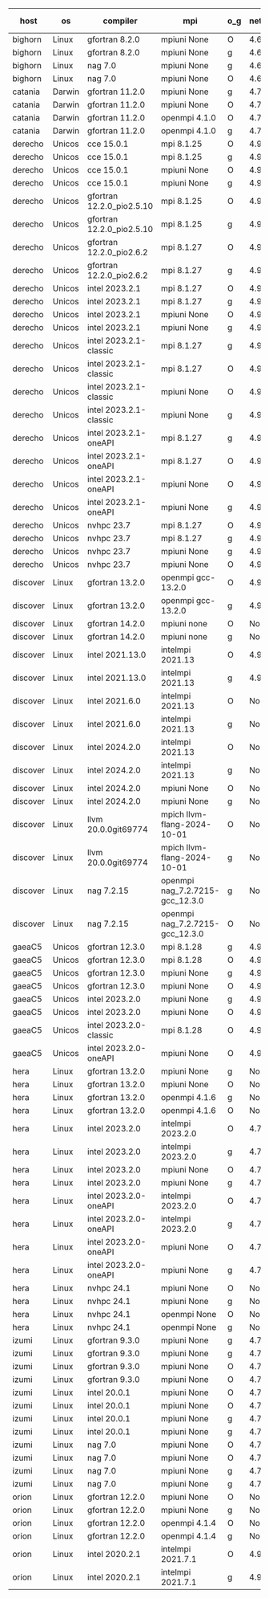 

| host     | os       | compiler                              | mpi                      | o_g        | netcdf        | build       | u_pass          | u_fail          | s_pass            | s_fail            | e_pass             | e_fail             | nuopc_pass       | nuopc_fail       | artifacts link          |
|----------|----------|---------------------------------------|--------------------------|------------|---------------|-------------|-----------------|-----------------|-------------------|-------------------|--------------------|--------------------|------------------|------------------|-------------------------|
| bighorn | Linux | gfortran 8.2.0 | mpiuni None  | O | 4.6.1  | PASS | 12538 | 0 | 9 | 0 | 44 | 0 | None | None | <a href="https://github.com/esmf-org/esmf-test-artifacts/tree/ba89297e46605e41b9216f49366eb1d78586933e/develop/gfortran/8.2.0/O/mpiuni/None" target="_blank">ba89297</a> | 
| bighorn | Linux | gfortran 8.2.0 | mpiuni None  | g | 4.6.1  | PASS | 12538 | 0 | 9 | 0 | 44 | 0 | None | None | <a href="https://github.com/esmf-org/esmf-test-artifacts/tree/6e0a5d56c686297d50546044c3667dd138ebdc17/develop/gfortran/8.2.0/g/mpiuni/None" target="_blank">6e0a5d5</a> | 
| bighorn | Linux | nag 7.0 | mpiuni None  | g | 4.6.1  | PASS | 12538 | 0 | 9 | 0 | 44 | 0 | None | None | <a href="https://github.com/esmf-org/esmf-test-artifacts/tree/e6b88c61c8f786642b46d8c192197ec036031426/develop/nag/7.0/g/mpiuni/None" target="_blank">e6b88c6</a> | 
| bighorn | Linux | nag 7.0 | mpiuni None  | O | 4.6.1  | PASS | 12538 | 0 | 9 | 0 | 44 | 0 | None | None | <a href="https://github.com/esmf-org/esmf-test-artifacts/tree/2474c6ce4fd30bdb37c85859d43b58282fd4d4a4/develop/nag/7.0/O/mpiuni/None" target="_blank">2474c6c</a> | 
| catania | Darwin | gfortran 11.2.0 | mpiuni None  | g | 4.7.4  | PASS | None | None | None | None | None | None | None | None | <a href="https://github.com/esmf-org/esmf-test-artifacts/tree/950f797f900e967bb2de8d0b14513ed4a1e552c8/develop/gfortran/11.2.0/g/mpiuni/None" target="_blank">950f797</a> | 
| catania | Darwin | gfortran 11.2.0 | mpiuni None  | O | 4.7.4  | PASS | 12538 | 0 | 9 | 0 | 44 | 0 | None | None | <a href="https://github.com/esmf-org/esmf-test-artifacts/tree/ae05664335bd047872c0a0e186a1d38cafc8cbbb/develop/gfortran/11.2.0/O/mpiuni/None" target="_blank">ae05664</a> | 
| catania | Darwin | gfortran 11.2.0 | openmpi 4.1.0  | O | 4.7.4  | PASS | 14205 | 3 | 51 | 0 | 81 | 0 | 56 | 0 | <a href="https://github.com/esmf-org/esmf-test-artifacts/tree/10348f125fe04b714a6fa7bc4cbfc4d7a268da4c/develop/gfortran/11.2.0/O/openmpi/4.1.0" target="_blank">10348f1</a> | 
| catania | Darwin | gfortran 11.2.0 | openmpi 4.1.0  | g | 4.7.4  | PASS | 14205 | 3 | 51 | 0 | 81 | 0 | 56 | 0 | <a href="https://github.com/esmf-org/esmf-test-artifacts/tree/676b03d16fd2a652d8e398abb13c7baf295080df/develop/gfortran/11.2.0/g/openmpi/4.1.0" target="_blank">676b03d</a> | 
| derecho | Unicos | cce 15.0.1 | mpi 8.1.25  | O | 4.9.2  | PASS | 14130 | 78 | 51 | 0 | 81 | 0 | 56 | 0 | <a href="https://github.com/esmf-org/esmf-test-artifacts/tree/8f58b01756ab82ce2feb2a519a3652cc12fc38a6/develop/cce/15.0.1/O/mpi/8.1.25" target="_blank">8f58b01</a> | 
| derecho | Unicos | cce 15.0.1 | mpi 8.1.25  | g | 4.9.2  | PASS | 14132 | 76 | 51 | 0 | 81 | 0 | 56 | 0 | <a href="https://github.com/esmf-org/esmf-test-artifacts/tree/96f2d046efe5cdcf7b8a227a4e8be3ebbb0215d1/develop/cce/15.0.1/g/mpi/8.1.25" target="_blank">96f2d04</a> | 
| derecho | Unicos | cce 15.0.1 | mpiuni None  | O | 4.9.2  | PASS | 12303 | 235 | 9 | 0 | 44 | 0 | None | None | <a href="https://github.com/esmf-org/esmf-test-artifacts/tree/1dc74a83d77ea1e9b89ad3ec09eb02567c53f7fd/develop/cce/15.0.1/O/mpiuni/None" target="_blank">1dc74a8</a> | 
| derecho | Unicos | cce 15.0.1 | mpiuni None  | g | 4.9.2  | PASS | 12462 | 76 | 9 | 0 | 44 | 0 | None | None | <a href="https://github.com/esmf-org/esmf-test-artifacts/tree/6173862c6ab0a2cfb30ffe1d70738144688d05b3/develop/cce/15.0.1/g/mpiuni/None" target="_blank">6173862</a> | 
| derecho | Unicos | gfortran 12.2.0_pio2.5.10 | mpi 8.1.25  | O | 4.9.2  | PASS | 14208 | 0 | 51 | 0 | 81 | 0 | 56 | 0 | <a href="https://github.com/esmf-org/esmf-test-artifacts/tree/8fc6c7646c9d31721e19840e9c80016c77532f1e/develop/gfortran/12.2.0_pio2.5.10/O/mpi/8.1.25" target="_blank">8fc6c76</a> | 
| derecho | Unicos | gfortran 12.2.0_pio2.5.10 | mpi 8.1.25  | g | 4.9.2  | PASS | 14208 | 0 | 51 | 0 | 81 | 0 | 56 | 0 | <a href="https://github.com/esmf-org/esmf-test-artifacts/tree/c3943af387a15a54ec71acf69e9b5242d1512747/develop/gfortran/12.2.0_pio2.5.10/g/mpi/8.1.25" target="_blank">c3943af</a> | 
| derecho | Unicos | gfortran 12.2.0_pio2.6.2 | mpi 8.1.27  | O | 4.9.2  | PASS | 14208 | 0 | 51 | 0 | 81 | 0 | 56 | 0 | <a href="https://github.com/esmf-org/esmf-test-artifacts/tree/78d384a760e07ef7a06e65227c9cecccfe7c93ee/develop/gfortran/12.2.0_pio2.6.2/O/mpi/8.1.27" target="_blank">78d384a</a> | 
| derecho | Unicos | gfortran 12.2.0_pio2.6.2 | mpi 8.1.27  | g | 4.9.2  | PASS | 14208 | 0 | 51 | 0 | 81 | 0 | 56 | 0 | <a href="https://github.com/esmf-org/esmf-test-artifacts/tree/562eea7f20bdee39668b8b410cfdef42660c80ed/develop/gfortran/12.2.0_pio2.6.2/g/mpi/8.1.27" target="_blank">562eea7</a> | 
| derecho | Unicos | intel 2023.2.1 | mpi 8.1.27  | O | 4.9.2  | PASS | 14208 | 0 | 51 | 0 | 81 | 0 | 57 | 0 | <a href="https://github.com/esmf-org/esmf-test-artifacts/tree/79a3d6491c33e37a55713b6d10c44bef2b102e00/develop/intel/2023.2.1/O/mpi/8.1.27" target="_blank">79a3d64</a> | 
| derecho | Unicos | intel 2023.2.1 | mpi 8.1.27  | g | 4.9.2  | PASS | 14208 | 0 | 51 | 0 | 81 | 0 | 57 | 0 | <a href="https://github.com/esmf-org/esmf-test-artifacts/tree/3313b86acb44c5d5e0dd89ba3d6a84ab17ef77c0/develop/intel/2023.2.1/g/mpi/8.1.27" target="_blank">3313b86</a> | 
| derecho | Unicos | intel 2023.2.1 | mpiuni None  | O | 4.9.2  | PASS | 12538 | 0 | 9 | 0 | 44 | 0 | None | None | <a href="https://github.com/esmf-org/esmf-test-artifacts/tree/c4d675980bb778e0774c5eebdd01cb108119a301/develop/intel/2023.2.1/O/mpiuni/None" target="_blank">c4d6759</a> | 
| derecho | Unicos | intel 2023.2.1 | mpiuni None  | g | 4.9.2  | PASS | 12538 | 0 | 9 | 0 | 44 | 0 | None | None | <a href="https://github.com/esmf-org/esmf-test-artifacts/tree/89232c918d0225ca5a5c5f5f02e639f5f0ba0858/develop/intel/2023.2.1/g/mpiuni/None" target="_blank">89232c9</a> | 
| derecho | Unicos | intel 2023.2.1-classic | mpi 8.1.27  | g | 4.9.2  | PASS | 14208 | 0 | 51 | 0 | 81 | 0 | 56 | 0 | <a href="https://github.com/esmf-org/esmf-test-artifacts/tree/656f2d6a73315ee8ac368c88b5618d4ed798883e/develop/intel/2023.2.1-classic/g/mpi/8.1.27" target="_blank">656f2d6</a> | 
| derecho | Unicos | intel 2023.2.1-classic | mpi 8.1.27  | O | 4.9.2  | PASS | 14208 | 0 | 51 | 0 | 81 | 0 | 56 | 0 | <a href="https://github.com/esmf-org/esmf-test-artifacts/tree/f29d26953f43675df1e1a6762f6f7b9e5c901d7e/develop/intel/2023.2.1-classic/O/mpi/8.1.27" target="_blank">f29d269</a> | 
| derecho | Unicos | intel 2023.2.1-classic | mpiuni None  | O | 4.9.2  | PASS | 12538 | 0 | 9 | 0 | 44 | 0 | None | None | <a href="https://github.com/esmf-org/esmf-test-artifacts/tree/085a41192eeb7d79fe3fd2d95cf518a0bc9aa37e/develop/intel/2023.2.1-classic/O/mpiuni/None" target="_blank">085a411</a> | 
| derecho | Unicos | intel 2023.2.1-classic | mpiuni None  | g | 4.9.2  | PASS | 12538 | 0 | 9 | 0 | 44 | 0 | None | None | <a href="https://github.com/esmf-org/esmf-test-artifacts/tree/f100528ddfc408985a9e17cf1fb1467e2241bd0f/develop/intel/2023.2.1-classic/g/mpiuni/None" target="_blank">f100528</a> | 
| derecho | Unicos | intel 2023.2.1-oneAPI | mpi 8.1.27  | g | 4.9.2  | PASS | 14208 | 0 | 51 | 0 | 81 | 0 | 56 | 0 | <a href="https://github.com/esmf-org/esmf-test-artifacts/tree/c5f86e56982a5d6692747a7deb14b4f29018be1e/develop/intel/2023.2.1-oneAPI/g/mpi/8.1.27" target="_blank">c5f86e5</a> | 
| derecho | Unicos | intel 2023.2.1-oneAPI | mpi 8.1.27  | O | 4.9.2  | PASS | 14208 | 0 | 50 | 1 | 81 | 0 | 56 | 0 | <a href="https://github.com/esmf-org/esmf-test-artifacts/tree/1ee6687f409dbcf52ca2655abe30fdae67e0a510/develop/intel/2023.2.1-oneAPI/O/mpi/8.1.27" target="_blank">1ee6687</a> | 
| derecho | Unicos | intel 2023.2.1-oneAPI | mpiuni None  | O | 4.9.2  | PASS | 12538 | 0 | 9 | 0 | 44 | 0 | None | None | <a href="https://github.com/esmf-org/esmf-test-artifacts/tree/968cebde075af1c11708fe36b2c7b5787df99682/develop/intel/2023.2.1-oneAPI/O/mpiuni/None" target="_blank">968cebd</a> | 
| derecho | Unicos | intel 2023.2.1-oneAPI | mpiuni None  | g | 4.9.2  | PASS | 12538 | 0 | 9 | 0 | 44 | 0 | None | None | <a href="https://github.com/esmf-org/esmf-test-artifacts/tree/a8004fc2ecdb8c2f3cb6df4403cdbca66f3f93b3/develop/intel/2023.2.1-oneAPI/g/mpiuni/None" target="_blank">a8004fc</a> | 
| derecho | Unicos | nvhpc 23.7 | mpi 8.1.27  | O | 4.9.2  | PASS | 14208 | 0 | 51 | 0 | 81 | 0 | 56 | 0 | <a href="https://github.com/esmf-org/esmf-test-artifacts/tree/4972d54d4ef43595a2a8fb103c2141ca2fa0241e/develop/nvhpc/23.7/O/mpi/8.1.27" target="_blank">4972d54</a> | 
| derecho | Unicos | nvhpc 23.7 | mpi 8.1.27  | g | 4.9.2  | PASS | 14208 | 0 | 51 | 0 | 81 | 0 | 56 | 0 | <a href="https://github.com/esmf-org/esmf-test-artifacts/tree/7e630876b2518d27d6829077f060f7583dbff0af/develop/nvhpc/23.7/g/mpi/8.1.27" target="_blank">7e63087</a> | 
| derecho | Unicos | nvhpc 23.7 | mpiuni None  | g | 4.9.2  | PASS | 12538 | 0 | 9 | 0 | 44 | 0 | None | None | <a href="https://github.com/esmf-org/esmf-test-artifacts/tree/c65541f0fb40d882650c90e237831e1d3170ad11/develop/nvhpc/23.7/g/mpiuni/None" target="_blank">c65541f</a> | 
| derecho | Unicos | nvhpc 23.7 | mpiuni None  | O | 4.9.2  | PASS | 12538 | 0 | 9 | 0 | 44 | 0 | None | None | <a href="https://github.com/esmf-org/esmf-test-artifacts/tree/1ccf77c4bf8bc507d49bbce4e6c1acd91ef8b801/develop/nvhpc/23.7/O/mpiuni/None" target="_blank">1ccf77c</a> | 
| discover | Linux | gfortran 13.2.0 | openmpi gcc-13.2.0  | O | 4.9.2  | PASS | 14208 | 0 | 51 | 0 | 81 | 0 | 56 | 0 | <a href="https://github.com/esmf-org/esmf-test-artifacts/tree/6bb29abf5d10026d44c8bf16cd489f2ccf50fdb0/develop/gfortran/13.2.0/O/openmpi/gcc-13.2.0" target="_blank">6bb29ab</a> | 
| discover | Linux | gfortran 13.2.0 | openmpi gcc-13.2.0  | g | 4.9.2  | PASS | 14208 | 0 | 51 | 0 | 81 | 0 | 56 | 0 | <a href="https://github.com/esmf-org/esmf-test-artifacts/tree/01dc114b77e9a4e0e85ca8827de512cc0d26fb9c/develop/gfortran/13.2.0/g/openmpi/gcc-13.2.0" target="_blank">01dc114</a> | 
| discover | Linux | gfortran 14.2.0 | mpiuni none  | O | None  | PASS | 12538 | 0 | 9 | 0 | 44 | 0 | None | None | <a href="https://github.com/esmf-org/esmf-test-artifacts/tree/eaf0306ad6a5fa3ccfaca7b5c4a88183278e739d/develop/gfortran/14.2.0/O/mpiuni/none" target="_blank">eaf0306</a> | 
| discover | Linux | gfortran 14.2.0 | mpiuni none  | g | None  | PASS | 12538 | 0 | 9 | 0 | 44 | 0 | None | None | <a href="https://github.com/esmf-org/esmf-test-artifacts/tree/bc899e232ec591a28d66d168e9cea8fefa4e3c06/develop/gfortran/14.2.0/g/mpiuni/none" target="_blank">bc899e2</a> | 
| discover | Linux | intel 2021.13.0 | intelmpi 2021.13  | O | 4.9.2  | PASS | 14208 | 0 | 51 | 0 | 81 | 0 | 56 | 0 | <a href="https://github.com/esmf-org/esmf-test-artifacts/tree/6a499ea1286243d234e106f8005103d23a423ddf/develop/intel/2021.13.0/O/intelmpi/2021.13" target="_blank">6a499ea</a> | 
| discover | Linux | intel 2021.13.0 | intelmpi 2021.13  | g | 4.9.2  | PASS | 14208 | 0 | 51 | 0 | 81 | 0 | 56 | 0 | <a href="https://github.com/esmf-org/esmf-test-artifacts/tree/d8696ea02345d3352d8cbdd3496cdc74e09ff58f/develop/intel/2021.13.0/g/intelmpi/2021.13" target="_blank">d8696ea</a> | 
| discover | Linux | intel 2021.6.0 | intelmpi 2021.13  | O | None  | PASS | 14208 | 0 | 51 | 0 | 81 | 0 | 56 | 0 | <a href="https://github.com/esmf-org/esmf-test-artifacts/tree/09dfab3cc5e185fb1fab91800247eba7fe21a5a5/develop/intel/2021.6.0/O/intelmpi/2021.13" target="_blank">09dfab3</a> | 
| discover | Linux | intel 2021.6.0 | intelmpi 2021.13  | g | None  | PASS | 14208 | 0 | 51 | 0 | 81 | 0 | 56 | 0 | <a href="https://github.com/esmf-org/esmf-test-artifacts/tree/c763eb55db8644774afbd87ea32807c10270a90f/develop/intel/2021.6.0/g/intelmpi/2021.13" target="_blank">c763eb5</a> | 
| discover | Linux | intel 2024.2.0 | intelmpi 2021.13  | O | None  | PASS | 14208 | 0 | 51 | 0 | 81 | 0 | 56 | 0 | <a href="https://github.com/esmf-org/esmf-test-artifacts/tree/431e0162bdce955d970f5f681ed64f93c4d33276/develop/intel/2024.2.0/O/intelmpi/2021.13" target="_blank">431e016</a> | 
| discover | Linux | intel 2024.2.0 | intelmpi 2021.13  | g | None  | PASS | 14207 | 1 | 51 | 0 | 81 | 0 | 56 | 0 | <a href="https://github.com/esmf-org/esmf-test-artifacts/tree/40835e3fb8a2f36de3bc32ea431094358ef66a12/develop/intel/2024.2.0/g/intelmpi/2021.13" target="_blank">40835e3</a> | 
| discover | Linux | intel 2024.2.0 | mpiuni None  | O | None  | PASS | 12538 | 0 | 9 | 0 | 44 | 0 | None | None | <a href="https://github.com/esmf-org/esmf-test-artifacts/tree/558b134c619c153892dca9339af581e2d0b6ace2/develop/intel/2024.2.0/O/mpiuni/None" target="_blank">558b134</a> | 
| discover | Linux | intel 2024.2.0 | mpiuni None  | g | None  | PASS | 12537 | 1 | 9 | 0 | 44 | 0 | None | None | <a href="https://github.com/esmf-org/esmf-test-artifacts/tree/6ddc4495a5b76d1db5c0f217e701ce113073fa40/develop/intel/2024.2.0/g/mpiuni/None" target="_blank">6ddc449</a> | 
| discover | Linux | llvm 20.0.0git69774 | mpich llvm-flang-2024-10-01  | O | None  | PASS | 14170 | 38 | 18 | 33 | 77 | 4 | 20 | 36 | <a href="https://github.com/esmf-org/esmf-test-artifacts/tree/6b099a9e969b698321e225653972e0472a87f703/develop/llvm/20.0.0git69774/O/mpich/llvm-flang-2024-10-01" target="_blank">6b099a9</a> | 
| discover | Linux | llvm 20.0.0git69774 | mpich llvm-flang-2024-10-01  | g | None  | PASS | 14172 | 36 | 18 | 33 | 77 | 4 | 13 | 43 | <a href="https://github.com/esmf-org/esmf-test-artifacts/tree/dbdaa0efdb771a68719ba94bfe6d36c59313b052/develop/llvm/20.0.0git69774/g/mpich/llvm-flang-2024-10-01" target="_blank">dbdaa0e</a> | 
| discover | Linux | nag 7.2.15 | openmpi nag_7.2.7215-gcc_12.3.0  | g | None  | PASS | 14208 | 0 | 51 | 0 | 81 | 0 | 52 | 4 | <a href="https://github.com/esmf-org/esmf-test-artifacts/tree/798169af52e8c0569c0c70da84a84fa486e88801/develop/nag/7.2.15/g/openmpi/nag_7.2.7215-gcc_12.3.0" target="_blank">798169a</a> | 
| discover | Linux | nag 7.2.15 | openmpi nag_7.2.7215-gcc_12.3.0  | O | None  | PASS | 14207 | 1 | 51 | 0 | 81 | 0 | 52 | 4 | <a href="https://github.com/esmf-org/esmf-test-artifacts/tree/65ec05c4db0d22be9ee8fbd9e2daa511e4b037e6/develop/nag/7.2.15/O/openmpi/nag_7.2.7215-gcc_12.3.0" target="_blank">65ec05c</a> | 
| gaeaC5 | Unicos | gfortran 12.3.0 | mpi 8.1.28  | g | 4.9.0  | PASS | 14208 | 0 | 51 | 0 | 81 | 0 | 56 | 0 | <a href="https://github.com/esmf-org/esmf-test-artifacts/tree/6554a391a7d9a46a42cf6ff3c7899eec7a1f26a5/develop/gfortran/12.3.0/g/mpi/8.1.28" target="_blank">6554a39</a> | 
| gaeaC5 | Unicos | gfortran 12.3.0 | mpi 8.1.28  | O | 4.9.0  | PASS | 14208 | 0 | 51 | 0 | 81 | 0 | 56 | 0 | <a href="https://github.com/esmf-org/esmf-test-artifacts/tree/9771a9b85724e10f096a7ef56e64a816d7212aa1/develop/gfortran/12.3.0/O/mpi/8.1.28" target="_blank">9771a9b</a> | 
| gaeaC5 | Unicos | gfortran 12.3.0 | mpiuni None  | g | 4.9.0  | PASS | None | None | None | None | None | None | None | None | <a href="https://github.com/esmf-org/esmf-test-artifacts/tree/27f81b7f062619264bfe58c12080b8fc3581a7ad/develop/gfortran/12.3.0/g/mpiuni/None" target="_blank">27f81b7</a> | 
| gaeaC5 | Unicos | gfortran 12.3.0 | mpiuni None  | O | 4.9.0  | PASS | 12538 | 0 | 9 | 0 | 44 | 0 | None | None | <a href="https://github.com/esmf-org/esmf-test-artifacts/tree/2d28ee1b5a517d2e15a2cc734e0f8a9df59a2404/develop/gfortran/12.3.0/O/mpiuni/None" target="_blank">2d28ee1</a> | 
| gaeaC5 | Unicos | intel 2023.2.0 | mpiuni None  | g | 4.9.0  | PASS | 12538 | 0 | 9 | 0 | 44 | 0 | None | None | <a href="https://github.com/esmf-org/esmf-test-artifacts/tree/82fd7d9d693a2b26d45ce22e33b4a5c9166ba451/develop/intel/2023.2.0/g/mpiuni/None" target="_blank">82fd7d9</a> | 
| gaeaC5 | Unicos | intel 2023.2.0 | mpiuni None  | O | 4.9.0  | PASS | 12538 | 0 | 9 | 0 | 44 | 0 | None | None | <a href="https://github.com/esmf-org/esmf-test-artifacts/tree/99522423f46dddc330d6304a489b69a892de3de9/develop/intel/2023.2.0/O/mpiuni/None" target="_blank">9952242</a> | 
| gaeaC5 | Unicos | intel 2023.2.0-classic | mpi 8.1.28  | O | 4.9.0  | PASS | 14208 | 0 | 51 | 0 | 81 | 0 | 56 | 0 | <a href="https://github.com/esmf-org/esmf-test-artifacts/tree/344f2f1b1167dce2b45ebea0192faca452feb36b/develop/intel/2023.2.0-classic/O/mpi/8.1.28" target="_blank">344f2f1</a> | 
| gaeaC5 | Unicos | intel 2023.2.0-oneAPI | mpiuni None  | O | 4.9.0  | PASS | 12538 | 0 | 9 | 0 | 44 | 0 | None | None | <a href="https://github.com/esmf-org/esmf-test-artifacts/tree/e6d35249988692979986449e4c29f391d060572b/develop/intel/2023.2.0-oneAPI/O/mpiuni/None" target="_blank">e6d3524</a> | 
| hera | Linux | gfortran 13.2.0 | mpiuni None  | g | None  | PASS | 12538 | 0 | 9 | 0 | 44 | 0 | None | None | <a href="https://github.com/esmf-org/esmf-test-artifacts/tree/c7e4d5573970bca54afadcd62861433e1e17511f/develop/gfortran/13.2.0/g/mpiuni/None" target="_blank">c7e4d55</a> | 
| hera | Linux | gfortran 13.2.0 | mpiuni None  | O | None  | PASS | 12538 | 0 | 9 | 0 | 44 | 0 | None | None | <a href="https://github.com/esmf-org/esmf-test-artifacts/tree/b2acb7541a07bfedcbe43c8565c10e1efd223b78/develop/gfortran/13.2.0/O/mpiuni/None" target="_blank">b2acb75</a> | 
| hera | Linux | gfortran 13.2.0 | openmpi 4.1.6  | g | None  | PASS | 14208 | 0 | 51 | 0 | 81 | 0 | 56 | 0 | <a href="https://github.com/esmf-org/esmf-test-artifacts/tree/7b3a2712a85dcf97f1e3eff7983f52c52152f250/develop/gfortran/13.2.0/g/openmpi/4.1.6" target="_blank">7b3a271</a> | 
| hera | Linux | gfortran 13.2.0 | openmpi 4.1.6  | O | None  | PASS | 14208 | 0 | 51 | 0 | 81 | 0 | 56 | 0 | <a href="https://github.com/esmf-org/esmf-test-artifacts/tree/458bd9d69bde4785e31b70ea5d91985f5d8817a5/develop/gfortran/13.2.0/O/openmpi/4.1.6" target="_blank">458bd9d</a> | 
| hera | Linux | intel 2023.2.0 | intelmpi 2023.2.0  | O | 4.7.0  | PASS | 14208 | 0 | 51 | 0 | 81 | 0 | 56 | 0 | <a href="https://github.com/esmf-org/esmf-test-artifacts/tree/aa1a1ae5031439307ee55de2f70cc58961ffb785/develop/intel/2023.2.0/O/intelmpi/2023.2.0" target="_blank">aa1a1ae</a> | 
| hera | Linux | intel 2023.2.0 | intelmpi 2023.2.0  | g | 4.7.0  | PASS | 14208 | 0 | 51 | 0 | 81 | 0 | 56 | 0 | <a href="https://github.com/esmf-org/esmf-test-artifacts/tree/e412f1c3a688710e0b93b27d523444507075ae17/develop/intel/2023.2.0/g/intelmpi/2023.2.0" target="_blank">e412f1c</a> | 
| hera | Linux | intel 2023.2.0 | mpiuni None  | O | 4.7.0  | PASS | 12538 | 0 | 9 | 0 | 44 | 0 | None | None | <a href="https://github.com/esmf-org/esmf-test-artifacts/tree/fac9311c810f5067fa40a202d14ffc0dedc6aa45/develop/intel/2023.2.0/O/mpiuni/None" target="_blank">fac9311</a> | 
| hera | Linux | intel 2023.2.0 | mpiuni None  | g | 4.7.0  | PASS | 12538 | 0 | 9 | 0 | 44 | 0 | None | None | <a href="https://github.com/esmf-org/esmf-test-artifacts/tree/47a6e731657c58805e435d3e429b1aab9d284fe6/develop/intel/2023.2.0/g/mpiuni/None" target="_blank">47a6e73</a> | 
| hera | Linux | intel 2023.2.0-oneAPI | intelmpi 2023.2.0  | O | 4.7.0  | PASS | 14208 | 0 | 50 | 1 | 81 | 0 | 56 | 0 | <a href="https://github.com/esmf-org/esmf-test-artifacts/tree/f2f1d5b2b6fa8d06a957ba6ce76a81b81ab4657b/develop/intel/2023.2.0-oneAPI/O/intelmpi/2023.2.0" target="_blank">f2f1d5b</a> | 
| hera | Linux | intel 2023.2.0-oneAPI | intelmpi 2023.2.0  | g | 4.7.0  | PASS | 14208 | 0 | 51 | 0 | 81 | 0 | 56 | 0 | <a href="https://github.com/esmf-org/esmf-test-artifacts/tree/bfd66da4b1575ad3a1bfb18392a391af9b3b4c9d/develop/intel/2023.2.0-oneAPI/g/intelmpi/2023.2.0" target="_blank">bfd66da</a> | 
| hera | Linux | intel 2023.2.0-oneAPI | mpiuni None  | O | 4.7.0  | PASS | 12538 | 0 | 9 | 0 | 44 | 0 | None | None | <a href="https://github.com/esmf-org/esmf-test-artifacts/tree/9935c66fecb2ff0d2056e89469365df7fc0e0b75/develop/intel/2023.2.0-oneAPI/O/mpiuni/None" target="_blank">9935c66</a> | 
| hera | Linux | intel 2023.2.0-oneAPI | mpiuni None  | g | 4.7.0  | PASS | 12538 | 0 | 9 | 0 | 44 | 0 | None | None | <a href="https://github.com/esmf-org/esmf-test-artifacts/tree/abb4b14b0b29941245edfa8d7b293954124032d1/develop/intel/2023.2.0-oneAPI/g/mpiuni/None" target="_blank">abb4b14</a> | 
| hera | Linux | nvhpc 24.1 | mpiuni None  | O | None  | PASS | 12538 | 0 | 9 | 0 | 44 | 0 | None | None | <a href="https://github.com/esmf-org/esmf-test-artifacts/tree/99a0a84f39f7200d541743768f130d631240d509/develop/nvhpc/24.1/O/mpiuni/None" target="_blank">99a0a84</a> | 
| hera | Linux | nvhpc 24.1 | mpiuni None  | g | None  | PASS | 12538 | 0 | 9 | 0 | 44 | 0 | None | None | <a href="https://github.com/esmf-org/esmf-test-artifacts/tree/4d1697d9e238c8ad11921942ff7d80b7f767f54c/develop/nvhpc/24.1/g/mpiuni/None" target="_blank">4d1697d</a> | 
| hera | Linux | nvhpc 24.1 | openmpi None  | O | None  | PASS | 14208 | 0 | 51 | 0 | 81 | 0 | 56 | 0 | <a href="https://github.com/esmf-org/esmf-test-artifacts/tree/62ea126da37b0a55607f6c619e5b18b45c46d6b5/develop/nvhpc/24.1/O/openmpi/None" target="_blank">62ea126</a> | 
| hera | Linux | nvhpc 24.1 | openmpi None  | g | None  | PASS | 14208 | 0 | 51 | 0 | 81 | 0 | 56 | 0 | <a href="https://github.com/esmf-org/esmf-test-artifacts/tree/3b042904c53ad5ef1590c6c6a7c6742b1efbcef4/develop/nvhpc/24.1/g/openmpi/None" target="_blank">3b04290</a> | 
| izumi | Linux | gfortran 9.3.0 | mpiuni None  | g | 4.7.4  | PASS | 12538 | 0 | 9 | 0 | 44 | 0 | None | None | <a href="https://github.com/esmf-org/esmf-test-artifacts/tree/895b0e5aa26900fbc44c8280055592a3d5fc5406/develop/gfortran/9.3.0/g/mpiuni/None" target="_blank">895b0e5</a> | 
| izumi | Linux | gfortran 9.3.0 | mpiuni None  | g | 4.7.4  | PASS | 12538 | 0 | 9 | 0 | 44 | 0 | None | None | <a href="https://github.com/esmf-org/esmf-test-artifacts/tree/0edb8a72fb7df8e3efef93d568959b6bcf240762/develop/gfortran/9.3.0/g/mpiuni/None" target="_blank">0edb8a7</a> | 
| izumi | Linux | gfortran 9.3.0 | mpiuni None  | O | 4.7.4  | PASS | 12538 | 0 | 9 | 0 | 44 | 0 | None | None | <a href="https://github.com/esmf-org/esmf-test-artifacts/tree/96da024d427a924eafe210cdc078ca19c2496725/develop/gfortran/9.3.0/O/mpiuni/None" target="_blank">96da024</a> | 
| izumi | Linux | gfortran 9.3.0 | mpiuni None  | O | 4.7.4  | PASS | 12538 | 0 | 9 | 0 | 44 | 0 | None | None | <a href="https://github.com/esmf-org/esmf-test-artifacts/tree/fd95c04157a1cf396213fbda0dedbfa92e2251ff/develop/gfortran/9.3.0/O/mpiuni/None" target="_blank">fd95c04</a> | 
| izumi | Linux | intel 20.0.1 | mpiuni None  | O | 4.7.4  | PASS | 12538 | 0 | 9 | 0 | 44 | 0 | None | None | <a href="https://github.com/esmf-org/esmf-test-artifacts/tree/0a03bd0d61e8ec3fb628194cdd6b056383c34df6/develop/intel/20.0.1/O/mpiuni/None" target="_blank">0a03bd0</a> | 
| izumi | Linux | intel 20.0.1 | mpiuni None  | O | 4.7.4  | PASS | 12538 | 0 | 9 | 0 | 44 | 0 | None | None | <a href="https://github.com/esmf-org/esmf-test-artifacts/tree/57a9c1941c13c9abce44aeec0e998b9089b011ea/develop/intel/20.0.1/O/mpiuni/None" target="_blank">57a9c19</a> | 
| izumi | Linux | intel 20.0.1 | mpiuni None  | g | 4.7.4  | PASS | 12538 | 0 | 9 | 0 | 44 | 0 | None | None | <a href="https://github.com/esmf-org/esmf-test-artifacts/tree/8116c17cb51e80277c658bcba94e983c3f295d0b/develop/intel/20.0.1/g/mpiuni/None" target="_blank">8116c17</a> | 
| izumi | Linux | intel 20.0.1 | mpiuni None  | g | 4.7.4  | PASS | 12538 | 0 | 9 | 0 | 44 | 0 | None | None | <a href="https://github.com/esmf-org/esmf-test-artifacts/tree/8ffdaa5abbfeb320851ff4d5ac43e7738ce4c5dd/develop/intel/20.0.1/g/mpiuni/None" target="_blank">8ffdaa5</a> | 
| izumi | Linux | nag 7.0 | mpiuni None  | O | 4.7.4  | PASS | 12538 | 0 | 9 | 0 | 44 | 0 | None | None | <a href="https://github.com/esmf-org/esmf-test-artifacts/tree/8c9afbe8685bb0f28506b384157d80528838bd23/develop/nag/7.0/O/mpiuni/None" target="_blank">8c9afbe</a> | 
| izumi | Linux | nag 7.0 | mpiuni None  | O | 4.7.4  | PASS | 12538 | 0 | 9 | 0 | 44 | 0 | None | None | <a href="https://github.com/esmf-org/esmf-test-artifacts/tree/7ad61469f4e27f0fdc6f94252fc79aae7ee4f155/develop/nag/7.0/O/mpiuni/None" target="_blank">7ad6146</a> | 
| izumi | Linux | nag 7.0 | mpiuni None  | g | 4.7.4  | PASS | 12538 | 0 | 9 | 0 | 44 | 0 | None | None | <a href="https://github.com/esmf-org/esmf-test-artifacts/tree/791c848814dcf50f9e1a9cd238cbad2aca327e99/develop/nag/7.0/g/mpiuni/None" target="_blank">791c848</a> | 
| izumi | Linux | nag 7.0 | mpiuni None  | g | 4.7.4  | PASS | 12538 | 0 | 9 | 0 | 44 | 0 | None | None | <a href="https://github.com/esmf-org/esmf-test-artifacts/tree/ffea982e7e379b85737805f7681412c3b636664b/develop/nag/7.0/g/mpiuni/None" target="_blank">ffea982</a> | 
| orion | Linux | gfortran 12.2.0 | mpiuni None  | O | None  | PASS | 12538 | 0 | 9 | 0 | 44 | 0 | None | None | <a href="https://github.com/esmf-org/esmf-test-artifacts/tree/8f4d7708985103dd75ec47266ed649e9636f629d/develop/gfortran/12.2.0/O/mpiuni/None" target="_blank">8f4d770</a> | 
| orion | Linux | gfortran 12.2.0 | mpiuni None  | g | None  | PASS | 12538 | 0 | 9 | 0 | 44 | 0 | None | None | <a href="https://github.com/esmf-org/esmf-test-artifacts/tree/073c4b55f12b3328db0001b3be35411e201bac09/develop/gfortran/12.2.0/g/mpiuni/None" target="_blank">073c4b5</a> | 
| orion | Linux | gfortran 12.2.0 | openmpi 4.1.4  | O | None  | PASS | 14208 | 0 | 51 | 0 | 81 | 0 | 44 | 12 | <a href="https://github.com/esmf-org/esmf-test-artifacts/tree/208bd8bf0608930e66efa71cb3f03d0f8e193f52/develop/gfortran/12.2.0/O/openmpi/4.1.4" target="_blank">208bd8b</a> | 
| orion | Linux | gfortran 12.2.0 | openmpi 4.1.4  | g | None  | PASS | 14208 | 0 | 51 | 0 | 81 | 0 | 44 | 12 | <a href="https://github.com/esmf-org/esmf-test-artifacts/tree/0f2849345bd411c2e6ccf2359f6dd5fbd5a6ba70/develop/gfortran/12.2.0/g/openmpi/4.1.4" target="_blank">0f28493</a> | 
| orion | Linux | intel 2020.2.1 | intelmpi 2021.7.1  | O | 4.9.2  | PASS | 14208 | 0 | 51 | 0 | 81 | 0 | 44 | 12 | <a href="https://github.com/esmf-org/esmf-test-artifacts/tree/a476f2f3a41caaed1dce5b957e9ab4199c1753b4/develop/intel/2020.2.1/O/intelmpi/2021.7.1" target="_blank">a476f2f</a> | 
| orion | Linux | intel 2020.2.1 | intelmpi 2021.7.1  | g | 4.9.2  | PASS | 14208 | 0 | 51 | 0 | 81 | 0 | 44 | 12 | <a href="https://github.com/esmf-org/esmf-test-artifacts/tree/7465ff5d99fa3dca3140824e5f82f7bd3a2877f8/develop/intel/2020.2.1/g/intelmpi/2021.7.1" target="_blank">7465ff5</a> | 
